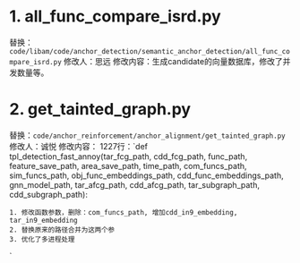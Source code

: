 # 1. all_func_compare_isrd.py
替换：`code/libam/code/anchor_detection/semantic_anchor_detection/all_func_compare_isrd.py`
修改人：思远
修改内容：生成candidate的向量数据库，修改了并发数量等。


# 2. get_tainted_graph.py
替换：`code/anchor_reinforcement/anchor_alignment/get_tainted_graph.py`
修改人：诚悦
修改内容：
    1227行：`def tpl_detection_fast_annoy(tar_fcg_path, cdd_fcg_path, func_path, feature_save_path, area_save_path, time_path, com_funcs_path, sim_funcs_path, obj_func_embeddings_path, cdd_func_embeddings_path, gnn_model_path, tar_afcg_path, cdd_afcg_path, tar_subgraph_path, cdd_subgraph_path):

    1. 修改函数参数，删除：com_funcs_path, 增加cdd_in9_embedding, tar_in9_embedding
    2. 替换原来的路径合并为这两个参
    3. 优化了多进程处理
`